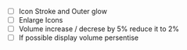 - [ ]  Icon Stroke and Outer glow 
- [ ]  Enlarge Icons
- [ ]  Volume increase / decrese by 5% reduce it to 2%
- [ ]  If possible display volume persentise